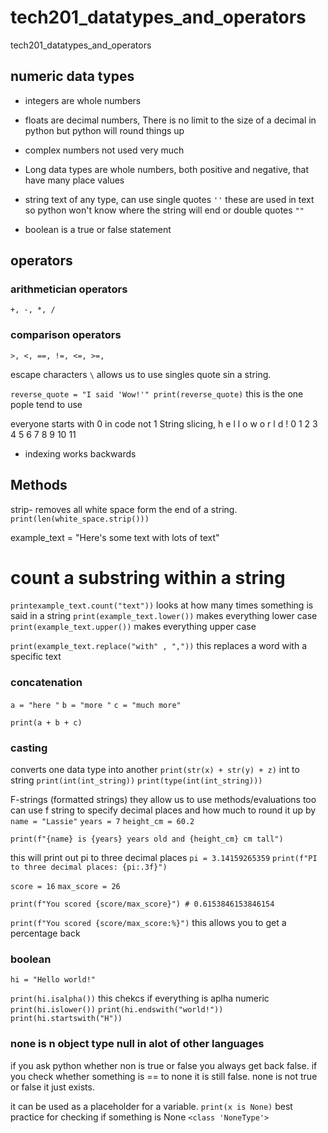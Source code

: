 # tech201_datatypes_and_operators
tech201_datatypes_and_operators


## numeric data types 

- integers are whole numbers 
- floats are decimal numbers, There is no limit to the size of a decimal in python but python will round things up
- complex numbers not used very much 
- Long data types are whole numbers, both positive and negative, that have many place values

- string text of any type,  can use single quotes `''` these are used in text so python won't know where the string will end or double quotes `""`
- boolean is a true or false statement 

## operators 

### arithmetician operators
`+, -, *, /`

### comparison operators
`>, <, ==, !=, <=, >=,`

escape characters `\` allows us to use singles quote sin a string. 

`reverse_quote = "I said 'Wow!'"
print(reverse_quote)` this is the one pople tend to use


everyone starts with 0 in code not 1
String slicing, 
h e l l o    w o r l d  !
0  1 2 3 4 5 6 7 8 9 10 11

- indexing works backwards 

## Methods

strip- removes all white space form the end of a string. `print(len(white_space.strip()))`

example_text = "Here's some text with lots of text"

# count a substring within a string

`printexample_text.count("text"))` looks at how many times something is said in a string
`print(example_text.lower())` makes everything lower case
`print(example_text.upper())` makes everything upper case

`print(example_text.replace("with" , ","))` this replaces a word with a specific text 


### concatenation 
`a = "here "`
`b = "more "`
`c = "much more"`

`print(a + b + c)`

### casting

converts one data type into another `print(str(x) + str(y) + z)`
int to string `print(int(int_string))`
`print(type(int(int_string)))`


F-strings (formatted strings) they allow us to use methods/evaluations too can use f string to specify decimal places and how much to round it up by
`name = "Lassie"`
`years = 7`
`height_cm = 60.2`

`print(f"{name} is {years} years old and {height_cm} cm tall")`

this will print out pi to three decimal places 
`pi = 3.14159265359`
`print(f"PI to three decimal places: {pi:.3f}")`


`score = 16`
`max_score = 26`

`print(f"You scored {score/max_score}") # 0.6153846153846154`

`print(f"You scored {score/max_score:%}")`
this allows you to get a percentage back 


### boolean 
`hi = "Hello world!"`

`print(hi.isalpha())` this chekcs if everything is aplha numeric
`print(hi.islower())` 
`print(hi.endswith("world!"))`
`print(hi.startswith("H"))`

### none is n object type null in alot of other languages 

if you ask python whether non is true or false you always get back false. if you check whether something is == to none it is still false. none is not true or false it just exists.

it can be used as a placeholder for a variable. `print(x is None)` best practice for checking if something is None `<class 'NoneType'>`


